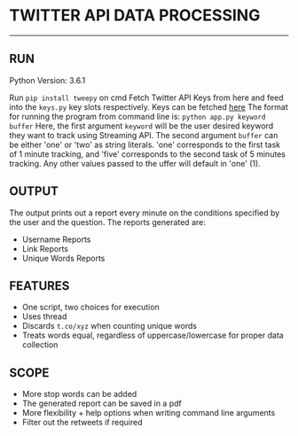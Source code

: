 # TWITTER API DATA PROCESSING
---

## RUN
Python Version: 3.6.1

Run `pip install tweepy` on cmd
Fetch Twitter API Keys from here and feed into the `keys.py` key slots respectively. Keys can be fetched [here](//www.developers.twitter.com)
The format for running the program from command line is:
`python app.py keyword buffer`
Here, the first argument `keyword` will be the user desired keyword they want to track using Streaming API. The second argument `buffer` can be either 'one' or 'two' as string literals. 'one' corresponds to the first task of 1 minute tracking, and 'five' corresponds to the second task of 5 minutes tracking. Any other values passed to the uffer will default in 'one' (1).

## OUTPUT
The output prints out a report every minute on the conditions specified by the user and the question. The reports generated are:
- Username Reports
- Link Reports
- Unique Words Reports

## FEATURES
- One script, two choices for execution
- Uses thread
- Discards `t.co/xyz` when counting unique words
- Treats words equal, regardless of uppercase/lowercase for proper data collection
 
 ## SCOPE
 - More stop words can be added
 - The generated report can be saved in a pdf
 - More flexibility + help options when writing command line arguments
 - Filter out the retweets if required

